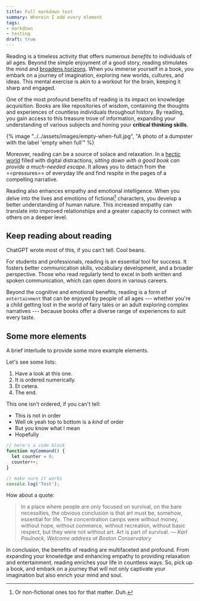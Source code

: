 ```yaml
---
title: Full markdown test
summary: Wherein I add every element
tags:
- markdown
- testing
draft: true
---
```


Reading is a timeless activity that offers _numerous benefits_ to individuals of all ages. Beyond the simple enjoyment of a good story, reading stimulates the mind and [broadens horizons](https://example.com). When you immerse yourself in a book, you embark on a journey of imagination, exploring new worlds, cultures, and ideas. This mental exercise is akin to a workout for the brain, keeping it sharp and engaged.

One of the most profound benefits of reading is its impact on knowledge acquisition. Books are like repositories of wisdom, containing the thoughts and experiences of countless individuals throughout history. By reading, you gain access to this treasure trove of information, expanding your understanding of various subjects and honing your **critical thinking skills**.

{% image "../../assets/images/empty-when-full.jpg", "A photo of a dumpster with the label 'empty when full'" %}

Moreover, reading can be a source of solace and relaxation. In a [hectic world](https://en.wikipedia.org/wiki/Climate_change) filled with digital distractions, _sitting down with a good book can provide a much-needed escape_. It allows you to detach from the ==pressures== of everyday life and find respite in the pages of a compelling narrative.

Reading also enhances empathy and emotional intelligence. When you delve into the lives and emotions of fictional[^1] characters, you develop a better understanding of human nature. This increased empathy can translate into improved relationships and a greater capacity to connect with others on a deeper level.

[^1]: Or non-fictional ones too for that matter. Duh.

## Keep reading about reading

ChatGPT wrote most of this, if you can't tell. Cool beans.

For students and professionals, reading is an essential tool for success. It fosters better communication skills, vocabulary development, and a broader perspective. Those who read regularly tend to excel in both written and spoken communication, which can open doors in various careers.

Beyond the cognitive and emotional benefits, reading is a form of `entertainment` that can be enjoyed by people of all ages --- whether you're a child getting lost in the world of fairy tales or an adult exploring complex narratives --- because books offer a diverse range of experiences to suit every taste.

## Some more elements

A brief interlude to provide some more example elements.

Let's see some lists:

1. Have a look at this one.
2. It is ordered numerically.
3. Et cetera.
4. The end.

This one isn't ordered, if you can't tell:

- This is not in order
- Well ok yeah top to bottom is a _kind_ of order
- But you know what I mean
- Hopefully

```js
// here's a code block
function myCommand() {
  let counter = 0;
  counter++;
}

// make sure it works
console.log('Test');
```
How about a quote:

> In a place where people are only focused on survival, on the bare necessities, the obvious conclusion is that art must be, somehow, essential for life. The concentration camps were without money, without hope, without commerce, without recreation, without basic respect, but they were not without art. Art is part of survival. <cite>— Karl Paulnack, Welcome <em>address</em> at Boston Conservatory</cite>

In conclusion, the benefits of reading are multifaceted and profound. From expanding your knowledge and enhancing empathy to providing relaxation and entertainment, reading enriches your life in countless ways. So, pick up a book, and embark on a journey that will not only captivate your imagination but also enrich your mind and soul.